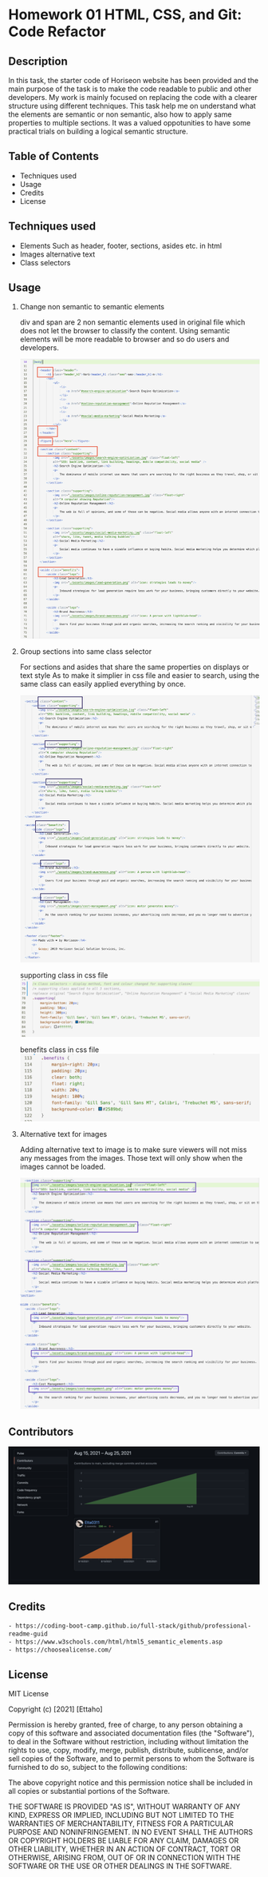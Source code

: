 # Homework 01 HTML, CSS, and Git: Code Refactor

## Description

In this task, the starter code of Horiseon website has been provided and the main purpose of the task is to make the code readable to public and other developers.
My work is mainly focused on replacing the code with a clearer structure using different techniques.
This task help me on understand what the elements are semantic or non semantic, also how to apply same properties to multiple sections.
It was a valued oppotunities to have some practical trials on building a logical semantic structure.

## Table of Contents

   - Techniques used
   - Usage
   - Credits
   - License

## Techniques used

   - Elements Such as header, footer, sections, asides etc. in html
   - Images alternative text
   - Class selectors

## Usage

1. Change non semantic to semantic elements

    div and span are 2 non semantic elements used in original file which does not let the browser to classify the content.
   Using semantic elements will be more readable to browser and so do users and developers.
   
     ![sementic elements highlighted with red box](./RMimages/semantic-elements.png)

2. Group sections into same class selector

   For sections and asides that share the same properties on displays or text style
   As to make it simplier in css file and easier to search, using the same class can easily applied everything by once.

     ![supporting class & benefits, logo class highlighted with black box](./RMimages/grouped-class.png)

     supporting class in css file
     ![supporting class in css file](./RMimages/supporting-class.png)

     benefits class in css file
     ![benefits class in css file](./RMimages/benefits-class.png)

3. Alternative text for images

    Adding alternative text to image is to make sure viewers will not miss any messages from the images.
    Those text will only show when the images cannot be loaded.
    
     ![alternative text highlighted in purple box](./RMimages/image-alt-text.png)

## Contributors

![supporting class & benefits, logo class highlighted with black box](./RMimages/contributors.png)

## Credits
    - https://coding-boot-camp.github.io/full-stack/github/professional-readme-guid
    - https://www.w3schools.com/html/html5_semantic_elements.asp
    - https://choosealicense.com/
    
## License
MIT License

Copyright (c) [2021] [Ettaho]

Permission is hereby granted, free of charge, to any person obtaining a copy
of this software and associated documentation files (the "Software"), to deal
in the Software without restriction, including without limitation the rights
to use, copy, modify, merge, publish, distribute, sublicense, and/or sell
copies of the Software, and to permit persons to whom the Software is
furnished to do so, subject to the following conditions:

The above copyright notice and this permission notice shall be included in all
copies or substantial portions of the Software.

THE SOFTWARE IS PROVIDED "AS IS", WITHOUT WARRANTY OF ANY KIND, EXPRESS OR
IMPLIED, INCLUDING BUT NOT LIMITED TO THE WARRANTIES OF MERCHANTABILITY,
FITNESS FOR A PARTICULAR PURPOSE AND NONINFRINGEMENT. IN NO EVENT SHALL THE
AUTHORS OR COPYRIGHT HOLDERS BE LIABLE FOR ANY CLAIM, DAMAGES OR OTHER
LIABILITY, WHETHER IN AN ACTION OF CONTRACT, TORT OR OTHERWISE, ARISING FROM,
OUT OF OR IN CONNECTION WITH THE SOFTWARE OR THE USE OR OTHER DEALINGS IN THE
SOFTWARE.
